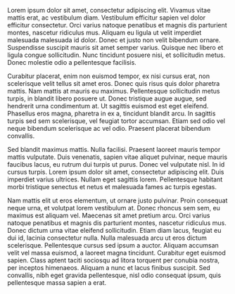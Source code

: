 Lorem ipsum dolor sit amet, consectetur adipiscing elit. Vivamus vitae mattis erat, ac vestibulum diam. Vestibulum efficitur sapien vel dolor efficitur consectetur. Orci varius natoque penatibus et magnis dis parturient montes, nascetur ridiculus mus. Aliquam eu ligula ut velit imperdiet malesuada malesuada id dolor. Donec et justo non velit bibendum ornare. Suspendisse suscipit mauris sit amet semper varius. Quisque nec libero et ligula congue sollicitudin. Nunc tincidunt posuere nisi, et sollicitudin metus. Donec molestie odio a pellentesque facilisis.

Curabitur placerat, enim non euismod tempor, ex nisi cursus erat, non scelerisque velit tellus sit amet eros. Donec quis risus quis dolor pharetra mattis. Nam mattis at mauris eu maximus. Pellentesque sollicitudin metus turpis, in blandit libero posuere ut. Donec tristique augue augue, sed hendrerit urna condimentum at. Ut sagittis euismod est eget eleifend. Phasellus eros magna, pharetra in ex a, tincidunt blandit arcu. In sagittis turpis sed sem scelerisque, vel feugiat tortor accumsan. Etiam sed odio vel neque bibendum scelerisque ac vel odio. Praesent placerat bibendum convallis.

Sed blandit maximus mattis. Nulla facilisi. Praesent laoreet mauris tempor mattis vulputate. Duis venenatis, sapien vitae aliquet pulvinar, neque mauris faucibus lacus, eu rutrum dui turpis ut purus. Donec vel vulputate nisl. In id cursus turpis. Lorem ipsum dolor sit amet, consectetur adipiscing elit. Duis imperdiet varius ultrices. Nullam eget sagittis lorem. Pellentesque habitant morbi tristique senectus et netus et malesuada fames ac turpis egestas.

Nam mattis elit ut eros elementum, ut ornare justo pulvinar. Proin consequat neque urna, et volutpat lorem vestibulum at. Donec rhoncus sem sem, eu maximus est aliquam vel. Maecenas sit amet pretium arcu. Orci varius natoque penatibus et magnis dis parturient montes, nascetur ridiculus mus. Donec dictum urna vitae eleifend sollicitudin. Etiam diam lacus, feugiat eu dui id, lacinia consectetur nulla. Nulla malesuada arcu ut eros dictum scelerisque. Pellentesque cursus sed ipsum a auctor. Aliquam accumsan velit vel massa euismod, a laoreet magna tincidunt. Curabitur eget euismod sapien. Class aptent taciti sociosqu ad litora torquent per conubia nostra, per inceptos himenaeos. Aliquam a nunc et lacus finibus suscipit. Sed convallis, nibh eget gravida pellentesque, nisl odio consequat ipsum, quis pellentesque massa sapien a erat.
